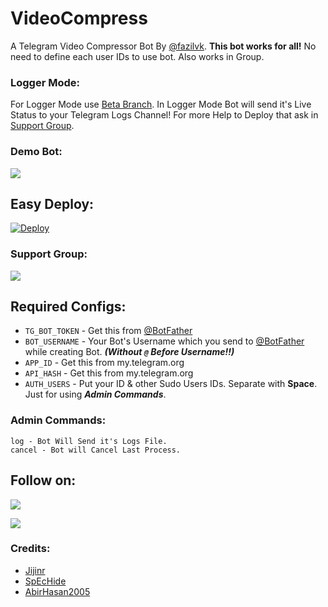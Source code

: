 # VideoCompress
A Telegram Video Compressor Bot By [@fazilvk](https://t.me/cc_chat1). **This bot works for all!** No need to define each user IDs to use bot. Also works in Group.

### Logger Mode:
For Logger Mode use [Beta Branch](https://github.com/AbirHasan2005/VideoCompress/tree/beta). In Logger Mode Bot will send it's Live Status to your Telegram Logs Channel! For more Help to Deploy that ask in [Support Group](https://t.me/cc_chat1).

### Demo Bot:
<a href="https://t.me/VidCom_Robot"><img src="https://img.shields.io/badge/Demo-Telegram%20Bot-blue.svg?logo=telegram"></a>

## Easy Deploy:
[![Deploy](https://www.herokucdn.com/deploy/button.svg)](https://heroku.com/deploy)

### Support Group:
<a href="https://t.me/cc_chat1"><img src="https://img.shields.io/badge/Telegram-Join%20Telegram%20Group-blue.svg?logo=telegram"></a>

## Required Configs:
* `TG_BOT_TOKEN` - Get this from [@BotFather](https://t.me/BotFather)
* `BOT_USERNAME` - Your Bot's Username which you send to [@BotFather](https://t.me/BotFather) while creating Bot. ***(Without `@` Before Username!!)***
* `APP_ID` - Get this from my.telegram.org
* `API_HASH` - Get this from my.telegram.org
* `AUTH_USERS` - Put your ID & other Sudo Users IDs. Separate with **Space**. Just for using ***Admin Commands***.

### Admin Commands:
```
log - Bot Will Send it's Logs File.
cancel - Bot will Cancel Last Process.
```

## Follow on:
<p align="left">
<a href="https://github.com/fazilvk786"><img src="https://img.shields.io/badge/GitHub-Follow%20on%20GitHub-inactive.svg?logo=github"></a>
</p>

<p align="left">
<a href="https://instagram.com/mu.fazil_vk"><img src="https://img.shields.io/badge/Instagram-Follow%20on%20Instagram-important.svg?logo=instagram"></a>
</p>

### Credits:
* [Jijinr](https://github.com/Jijinr)
* [SpEcHide](https://github.com/spechide)
* [AbirHasan2005](https://github.com/AbirHasan2005)
